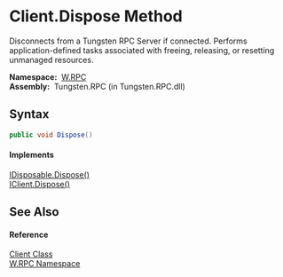 Client.Dispose Method
=====================
  Disconnects from a Tungsten RPC Server if connected. Performs application-defined tasks associated with freeing, releasing, or resetting unmanaged resources.

  **Namespace:**  [W.RPC][1]  
  **Assembly:**  Tungsten.RPC (in Tungsten.RPC.dll)

Syntax
------

```csharp
public void Dispose()
```

#### Implements
[IDisposable.Dispose()][2]  
[IClient.Dispose()][3]  


See Also
--------

#### Reference
[Client Class][4]  
[W.RPC Namespace][1]  

[1]: ../README.md
[2]: http://msdn.microsoft.com/en-us/library/es4s3w1d
[3]: ../IClient/Dispose.md
[4]: README.md
[5]: ../../_icons/Help.png